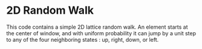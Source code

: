 # 2D Random Walk 

This code contains a simple 2D lattice random walk. An element starts at the center of window, and with uniform probability it can jump by a unit step to any of the four neighboring states : up, right, down, or left.  